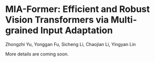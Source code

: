 # MIA-Former: Efficient and Robust Vision Transformers via Multi-grained Input Adaptation

Zhongzhi Yu, Yonggan Fu, Sicheng Li, Chaojian Li, Yingyan Lin

More details are coming soon.
